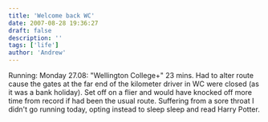 ```yaml
---
title: 'Welcome back WC'
date: 2007-08-28 19:36:27
draft: false
description: ''
tags: ['life']
author: 'Andrew'
---
```


Running: Monday 27.08: "Wellington College+" 23 mins. Had to alter route cause the gates at the far end of the kilometer driver in WC were closed (as it was a bank holiday). Set off on a flier and would have knocked off more time from record if had been the usual route. Suffering from a sore throat I didn't go running today, opting instead to sleep sleep and read Harry Potter.
